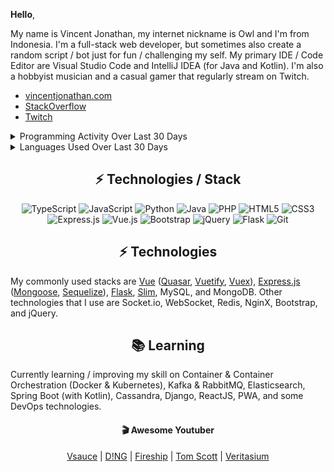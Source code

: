 
**Hello**,

My name is Vincent Jonathan, my internet nickname is Owl and I'm from Indonesia. I'm a full-stack web developer, but sometimes also create a random script / bot just for fun / challenging my self. My primary IDE / Code Editor are Visual Studio Code and IntelliJ IDEA (for Java and Kotlin). I'm also a hobbyist musician and a casual gamer that regularly stream on Twitch.
  
- [vincentjonathan.com](https://vincentjonathan.com)
- [StackOverflow](https://stackoverflow.com/users/12397250/owl)
- [Twitch](https://www.twitch.tv/suspiciouslookingowl)

<details>
  <summary>Programming Activity Over Last 30 Days</summary>
  <img src="https://wakatime.com/share/@Owl/90925276-2cc4-4c5f-8856-587de7716c10.svg"></img>  
</details>

<details>
  <summary>Languages Used Over Last 30 Days</summary>
  <img src="https://wakatime.com/share/@Owl/c87e2129-1b4a-40e1-8143-1beb43b6f0ba.svg"></img>  
</details>

## <div align="center">⚡ Technologies / Stack </div>
<div align="center"> 
<img alt="TypeScript" src="https://img.shields.io/badge/typescript%20-%23007ACC.svg?&style=for-the-badge&logo=typescript&logoColor=white"/>
<img alt="JavaScript" src="https://img.shields.io/badge/javascript%20-%23323330.svg?&style=for-the-badge&logo=javascript&logoColor=%23F7DF1E"/>
<img alt="Python" src="https://img.shields.io/badge/python%20-%2314354C.svg?&style=for-the-badge&logo=python&logoColor=white"/>
<img alt="Java" src="https://img.shields.io/badge/java-%23ED8B00.svg?&style=for-the-badge&logo=java&logoColor=white"/>
<img alt="PHP" src="https://img.shields.io/badge/php-%23777BB4.svg?&style=for-the-badge&logo=php&logoColor=white"/>
<img alt="HTML5" src="https://img.shields.io/badge/html5%20-%23E34F26.svg?&style=for-the-badge&logo=html5&logoColor=white"/>
<img alt="CSS3" src="https://img.shields.io/badge/css3%20-%231572B6.svg?&style=for-the-badge&logo=css3&logoColor=white"/>
</div>

<div align="center">
<img alt="Express.js" src="https://img.shields.io/badge/express.js%20-%23404d59.svg?&style=for-the-badge"/>
<img alt="Vue.js" src="https://img.shields.io/badge/vuejs%20-%2335495e.svg?&style=for-the-badge&logo=vue.js&logoColor=%234FC08D"/>
<img alt="Bootstrap" src="https://img.shields.io/badge/bootstrap%20-%23563D7C.svg?&style=for-the-badge&logo=bootstrap&logoColor=white"/>
<img alt="jQuery" src="https://img.shields.io/badge/jquery%20-%230769AD.svg?&style=for-the-badge&logo=jquery&logoColor=white"/>
<img alt="Flask" src="https://img.shields.io/badge/flask%20-%23000.svg?&style=for-the-badge&logo=flask&logoColor=white"/>
<img alt="Git" src="https://img.shields.io/badge/git%20-%23F05033.svg?&style=for-the-badge&logo=git&logoColor=white"/>
</div>

## <div align="center">⚡ Technologies</div>

My commonly used stacks are [Vue](https://github.com/vuejs/vue) ([Quasar](https://github.com/quasarframework/quasar), [Vuetify](https://github.com/vuetifyjs/vuetify), [Vuex](https://github.com/vuejs/vuex)), [Express.js](https://github.com/expressjs/express) ([Mongoose](https://github.com/Automattic/mongoose), [Sequelize](https://github.com/sequelize/sequelize)), [Flask](https://github.com/pallets/flask), [Slim](https://github.com/slimphp/Slim), MySQL, and MongoDB.
Other technologies that I use are Socket.io, WebSocket, Redis, NginX, Bootstrap, and jQuery.

## <div align="center"> 📚 Learning </div>
Currently learning / improving my skill on Container & Container Orchestration (Docker & Kubernetes), Kafka & RabbitMQ, Elasticsearch, Spring Boot (with Kotlin), Cassandra, Django, ReactJS, PWA, and some DevOps technologies.

#### <div align="center">🎬 Awesome Youtuber </div>
<div align="center">

[Vsauce](https://www.youtube.com/channel/UC6nSFpj9HTCZ5t-N3Rm3-HA) | [D!NG](https://www.youtube.com/channel/UClq42foiSgl7sSpLupnugGA) | [Fireship](https://www.youtube.com/channel/UCsBjURrPoezykLs9EqgamOA) | [Tom Scott](https://www.youtube.com/channel/UCBa659QWEk1AI4Tg--mrJ2A) | [Veritasium](https://www.youtube.com/channel/UCHnyfMqiRRG1u-2MsSQLbXA)

</div>
